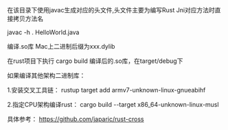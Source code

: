 在该目录下使用javac生成对应的头文件,头文件主要为编写Rust Jni对应方法时直接拷贝方法名

javac -h . HelloWorld.java 

编译.so库 Mac上二进制后缀为xxx.dylib

在rust项目下执行
cargo build
编译后的.so库，在target/debug下

如果编译其他架构二进制库：

1.安装交叉工具链：       rustup target add armv7-unknown-linux-gnueabihf

2.指定CPU架构编译rust：  cargo build --target x86_64-unknown-linux-musl

具体参考： https://github.com/japaric/rust-cross
